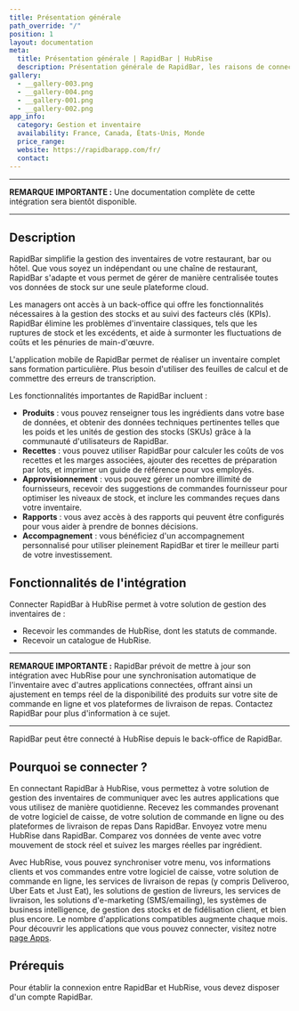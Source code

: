 ```yaml
---
title: Présentation générale
path_override: "/"
position: 1
layout: documentation
meta:
  title: Présentation générale | RapidBar | HubRise
  description: Présentation générale de RapidBar, les raisons de connecter votre solution de gestion des inventaires à HubRise et les fonctionnalités de l'intégration avec HubRise.
gallery:
  - __gallery-003.png
  - __gallery-004.png
  - __gallery-001.png
  - __gallery-002.png
app_info:
  category: Gestion et inventaire
  availability: France, Canada, États-Unis, Monde
  price_range:
  website: https://rapidbarapp.com/fr/
  contact:
---
```


---

**REMARQUE IMPORTANTE :** Une documentation complète de cette intégration sera bientôt disponible.

---

## Description

RapidBar simplifie la gestion des inventaires de votre restaurant, bar ou hôtel. Que vous soyez un indépendant ou une chaîne de restaurant, RapidBar s'adapte et vous permet de gérer de manière centralisée toutes vos données de stock sur une seule plateforme cloud.

Les managers ont accès à un back-office qui offre les fonctionnalités nécessaires à la gestion des stocks et au suivi des facteurs clés (KPIs). RapidBar élimine les problèmes d'inventaire classiques, tels que les ruptures de stock et les excédents, et aide à surmonter les fluctuations de coûts et les pénuries de main-d'œuvre.

L'application mobile de RapidBar permet de réaliser un inventaire complet sans formation particulière. Plus besoin d'utiliser des feuilles de calcul et de commettre des erreurs de transcription.

Les fonctionnalités importantes de RapidBar incluent :

- **Produits** : vous pouvez renseigner tous les ingrédients dans votre base de données, et obtenir des données techniques pertinentes telles que les poids et les unités de gestion des stocks (SKUs) grâce à la communauté d'utilisateurs de RapidBar.
- **Recettes** : vous pouvez utiliser RapidBar pour calculer les coûts de vos recettes et les marges associées, ajouter des recettes de préparation par lots, et imprimer un guide de référence pour vos employés.
- **Approvisionnement** : vous pouvez gérer un nombre illimité de fournisseurs, recevoir des suggestions de commandes fournisseur pour optimiser les niveaux de stock, et inclure les commandes reçues dans votre inventaire.
- **Rapports** : vous avez accès à des rapports qui peuvent être configurés pour vous aider à prendre de bonnes décisions.
- **Accompagnement** : vous bénéficiez d'un accompagnement personnalisé pour utiliser pleinement RapidBar et tirer le meilleur parti de votre investissement.

## Fonctionnalités de l'intégration

Connecter RapidBar à HubRise permet à votre solution de gestion des inventaires de :

- Recevoir les commandes de HubRise, dont les statuts de commande.
- Recevoir un catalogue de HubRise.

---

**REMARQUE IMPORTANTE :** RapidBar prévoit de mettre à jour son intégration avec HubRise pour une synchronisation automatique de l'inventaire avec d'autres applications connectées, offrant ainsi un ajustement en temps réel de la disponibilité des produits sur votre site de commande en ligne et vos plateformes de livraison de repas. Contactez RapidBar pour plus d'information à ce sujet.

---

RapidBar peut être connecté à HubRise depuis le back-office de RapidBar.

## Pourquoi se connecter ?

En connectant RapidBar à HubRise, vous permettez à votre solution de gestion des inventaires de communiquer avec les autres applications que vous utilisez de manière quotidienne. Recevez les commandes provenant de votre logiciel de caisse, de votre solution de commande en ligne ou des plateformes de livraison de repas Dans RapidBar. Envoyez votre menu HubRise dans RapidBar. Comparez vos données de vente avec votre mouvement de stock réel et suivez les marges réelles par ingrédient.

Avec HubRise, vous pouvez synchroniser votre menu, vos informations clients et vos commandes entre votre logiciel de caisse, votre solution de commande en ligne, les services de livraison de repas (y compris Deliveroo, Uber Eats et Just Eat), les solutions de gestion de livreurs, les services de livraison, les solutions d'e-marketing (SMS/emailing), les systèmes de business intelligence, de gestion des stocks et de fidélisation client, et bien plus encore. Le nombre d'applications compatibles augmente chaque mois. Pour découvrir les applications que vous pouvez connecter, visitez notre [page Apps](/apps).

## Prérequis

Pour établir la connexion entre RapidBar et HubRise, vous devez disposer d'un compte RapidBar.

